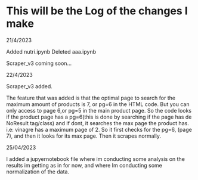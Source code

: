 # This will be the Log of the changes I make


21/4/2023

Added nutri.ipynb 
Deleted aaa.ipynb

Scraper_v3 coming soon...

22/4/2023

Scraper_v3 added.

The feature that was added is that the optimal page to search for the maximum amount of products is 7, or pg=6 in the HTML code. But you can only access to page 6,or pg=5 in the main product page. So the code looks if the product page has a pg=6(this is done by searching if the page has de NoResult tag/class) and if dont, it searches the max page the product has. i.e: vinagre has a maximum page of 2. So it first checks for the pg=6, (page 7), and then it looks for its max page. Then it scrapes normally.


25/04/2023

I added a jupyernotebook file where im conducting some analysis on the results im getting as in for now, and where Im conducting some normalization of the data.
